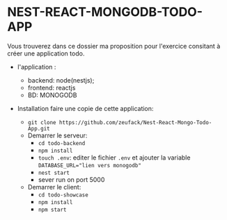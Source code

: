 # NEST-REACT-MONGODB-TODO-APP

Vous trouverez dans ce dossier ma proposition pour l'exercice consitant à créer une application todo.

- l'application :
    - backend: node(nestjs);
    - frontend: reactjs
    - BD: MONOGODB

- Installation
    faire une copie de cette application:
    - `git clone https://github.com/zeufack/Nest-React-Mongo-Todo-App.git`
    - Demarrer le serveur: 
        - `cd todo-backend`
        - `npm install`
        - `touch .env`: editer le fichier  `.env` et ajouter la variable `DATABASE_URL="lien vers monogodb"`
        - `nest start`
        -  sever run on port 5000
    - Demarrer le client:
        - `cd todo-showcase`
        - `npm install`
        - `npm start`
   
